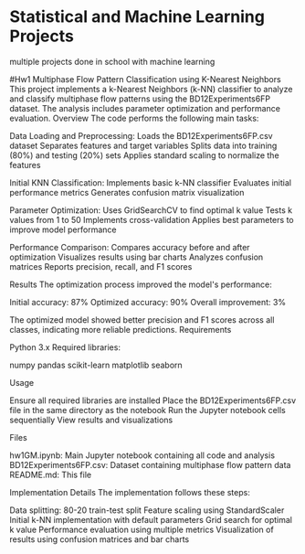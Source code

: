# Statistical and Machine Learning Projects
multiple projects done in school with machine learning

#Hw1 
Multiphase Flow Pattern Classification using K-Nearest Neighbors
This project implements a k-Nearest Neighbors (k-NN) classifier to analyze and classify multiphase flow patterns using the BD12Experiments6FP dataset. The analysis includes parameter optimization and performance evaluation.
Overview
The code performs the following main tasks:

Data Loading and Preprocessing:
  Loads the BD12Experiments6FP.csv dataset
  Separates features and target variables
  Splits data into training (80%) and testing (20%) sets
  Applies standard scaling to normalize the features


Initial KNN Classification:
  Implements basic k-NN classifier
  Evaluates initial performance metrics
  Generates confusion matrix visualization


Parameter Optimization:
  Uses GridSearchCV to find optimal k value
  Tests k values from 1 to 50
  Implements cross-validation
  Applies best parameters to improve model performance


Performance Comparison:
  Compares accuracy before and after optimization
  Visualizes results using bar charts
  Analyzes confusion matrices
  Reports precision, recall, and F1 scores

Results
The optimization process improved the model's performance:

Initial accuracy: 87%
Optimized accuracy: 90%
Overall improvement: 3%

The optimized model showed better precision and F1 scores across all classes, indicating more reliable predictions.
Requirements

Python 3.x
Required libraries:

numpy
pandas
scikit-learn
matplotlib
seaborn



Usage

Ensure all required libraries are installed
Place the BD12Experiments6FP.csv file in the same directory as the notebook
Run the Jupyter notebook cells sequentially
View results and visualizations

Files

hw1GM.ipynb: Main Jupyter notebook containing all code and analysis
BD12Experiments6FP.csv: Dataset containing multiphase flow pattern data
README.md: This file

Implementation Details
The implementation follows these steps:

Data splitting: 80-20 train-test split
Feature scaling using StandardScaler
Initial k-NN implementation with default parameters
Grid search for optimal k value
Performance evaluation using multiple metrics
Visualization of results using confusion matrices and bar charts

